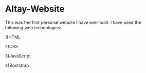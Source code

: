 # Altay-Website

This was the first personal website I have ever built. I have used the following web technologies:

1)HTML

2)CSS

3)JavaScript

4)Bootstrap

